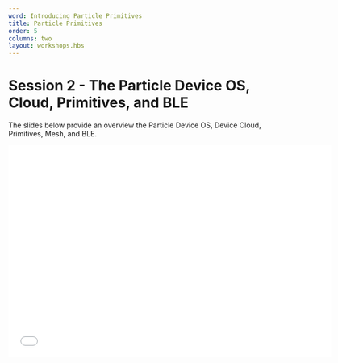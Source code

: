 ```yaml
---
word: Introducing Particle Primitives
title: Particle Primitives
order: 5
columns: two
layout: workshops.hbs
---
```


# Session 2 - The Particle Device OS, Cloud, Primitives, and BLE

The slides below provide an overview the Particle Device OS, Device Cloud, Primitives, Mesh, and BLE.

<iframe src="/assets/files/Session2-MeshAndParticlePrimitives.pdf" width="640" height="420" class="video" frameborder="0" allowfullscreen="1" referrer="no-referrer">

This browser does not support PDFs. Please download the PDF to view it: <a href="/assets/files/Session2-MeshAndParticlePrimitives.pdf">Download PDF</a>

</iframe>
